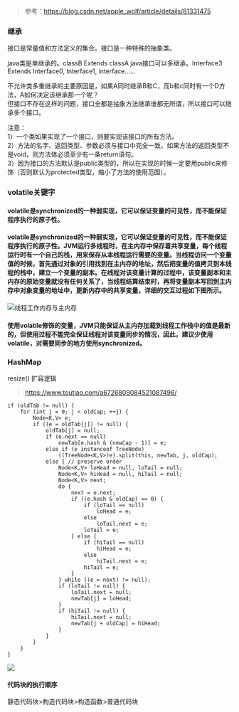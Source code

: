 > 参考：https://blog.csdn.net/apple_wolf/article/details/81331475


### 继承
接口是常量值和方法定义的集合。接口是一种特殊的抽象类。
 
java类是单继承的。classB Extends classA
java接口可以多继承。Interface3 Extends Interface0, Interface1, interface……

不允许类多重继承的主要原因是，如果A同时继承B和C，而b和c同时有一个D方法，A如何决定该继承那一个呢？  
但接口不存在这样的问题，接口全都是抽象方法继承谁都无所谓，所以接口可以继承多个接口。
 

注意：   
1）一个类如果实现了一个接口，则要实现该接口的所有方法。  
2）方法的名字、返回类型、参数必须与接口中完全一致。如果方法的返回类型不是void，则方法体必须至少有一条return语句。  
3）因为接口的方法默认是public类型的，所以在实现的时候一定要用public来修饰（否则默认为protected类型，缩小了方法的使用范围）。

### volatile关键字
#### volatile是synchronized的一种弱实现，它可以保证变量的可见性，而不能保证程序执行的原子性。
#### volatile是synchronized的一种弱实现，它可以保证变量的可见性，而不能保证程序执行的原子性。JVM运行多线程时，在主内存中保存着共享变量，每个线程运行时有一个自己的栈，用来保存从本线程运行需要的变量。当线程访问一个变量值的时候，首先通过对象的引用找到在主内存的地址，然后把变量的值拷贝到本线程的栈中，建立一个变量的副本。在线程对该变量计算的过程中，该变量副本和主内存的原始变量就没有任何关系了，当线程结算结束时，再将变量副本写回到主内存中对象变量的地址中，更新内存中的共享变量，详细的交互过程如下图所示。
![线程工作内存与主内存](https://images0.cnblogs.com/blog/206865/201401/191326344702.jpg)
#### 使用volatile修饰的变量，JVM只能保证从主内存加载到线程工作栈中的值是最新的，但使用过程不能完全保证线程对该变量同步的情况，因此，建议少使用volatile，对需要同步的地方使用synchronized。






### HashMap
resize()  扩容逻辑
> https://www.toutiao.com/a6726809084521087496/
```
if (oldTab != null) {
    for (int j = 0; j < oldCap; ++j) {
        Node<K,V> e;
        if ((e = oldTab[j]) != null) {
            oldTab[j] = null;
            if (e.next == null)
                newTab[e.hash & (newCap - 1)] = e;
            else if (e instanceof TreeNode)
                ((TreeNode<K,V>)e).split(this, newTab, j, oldCap);
            else { // preserve order
                Node<K,V> loHead = null, loTail = null;
                Node<K,V> hiHead = null, hiTail = null;
                Node<K,V> next;
                do {
                    next = e.next;
                    if ((e.hash & oldCap) == 0) {
                        if (loTail == null)
                            loHead = e;
                        else
                            loTail.next = e;
                        loTail = e;
                    } else {
                        if (hiTail == null)
                            hiHead = e;
                        else
                            hiTail.next = e;
                        hiTail = e;
                    }
                } while ((e = next) != null);
                if (loTail != null) {
                    loTail.next = null;
                    newTab[j] = loHead;
                }
                if (hiTail != null) {
                    hiTail.next = null;
                    newTab[j + oldCap] = hiHead;
                }
            }
        }
    }
}
```
![](http://p3.pstatp.com/large/pgc-image/1540890421927f9679a3a3d)


#### 代码块的执行顺序
静态代码块>构造代码块>构造函数>普通代码块
